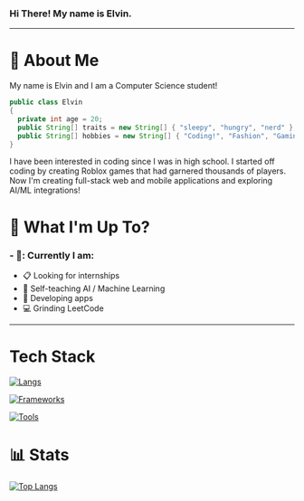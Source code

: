 ### Hi There! My name is Elvin.
-----
# :postbox: About Me
My name is Elvin and I am a Computer Science student!

```java
public class Elvin
{
  private int age = 20;
  public String[] traits = new String[] { "sleepy", "hungry", "nerd" };
  public String[] hobbies = new String[] { "Coding!", "Fashion", "Gaming", "Sleeping" };
}
```

I have been interested in coding since I was in high school. I started off coding by creating Roblox games that had garnered thousands of players. Now I'm creating full-stack web and mobile applications and exploring AI/ML integrations!

# :round_pushpin: What I'm Up To?
### - 🐻: Currently I am:
  - 📋 Looking for internships
  - 🤖 Self-teaching AI / Machine Learning
  - 🔨 Developing apps
  - 💻 Grinding LeetCode

-----

# Tech Stack
[![Langs](https://skillicons.dev/icons?i=js,ts,html,css,java,py,c,SQL,&theme=dark)](https://skillicons.dev)

[![Frameworks](https://skillicons.dev/icons?i=react,next,nodejs,expressjs,tensorflow,opencv,tailwind,vue&theme=dark)](https://skillicons.dev)

[![Tools](https://skillicons.dev/icons?i=aws,firebase,mongodb,gcp,vscode,github,git&theme=dark)](https://skillicons.dev)

# :bar_chart: Stats
[![Top Langs](https://github-readme-stats.vercel.app/api/top-langs/?username=iElvxn&layout=donut&hide=css,scss,pug,kotlin&theme=transparent&title_color=a1368a&text_color=eed4e8)](https://github.com/iElvxn/github-readme-stats)
